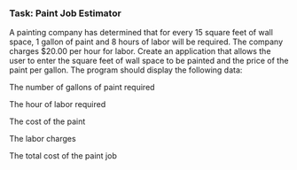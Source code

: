 ### Task: Paint Job Estimator ###

A painting company has determined that for every 15 square feet of wall space, 1 gallon of paint and 8 hours of labor will be required.  The company charges $20.00 per hour for labor.  Create an application that allows the user to enter the square feet of wall space to be painted and the price of the paint per gallon.  The program should display the following data:

The number of gallons of paint required

The hour of labor required

The cost of the paint

The labor charges

The total cost of the paint job